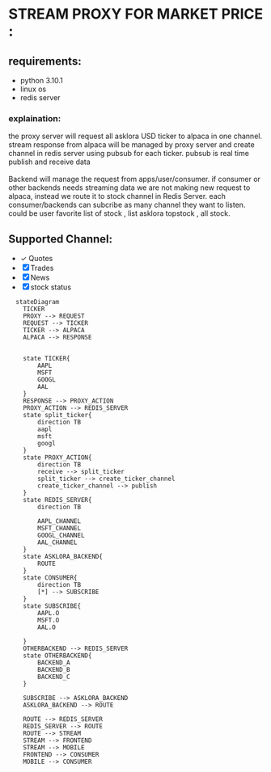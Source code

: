 # STREAM PROXY FOR MARKET PRICE :
## requirements:
- python 3.10.1
- linux os
- redis server

### explaination:
the proxy server will request all asklora USD ticker to alpaca in one channel. stream response from alpaca will be managed by proxy server and create channel in redis server using pubsub for each ticker. pubsub is real time publish and receive data <br/>
<br/>
Backend will manage the request from apps/user/consumer. if consumer or other backends needs streaming data we are not making new request to alpaca, instead we route it to stock channel in Redis Server. each consumer/backends can subcribe as many channel they want to listen. could be user favorite list of stock , list asklora topstock , all stock.
<br/>
## Supported Channel:
- &check; Quotes
- &#9746; Trades
- &#9746; News
- &#9746; stock status

```mermaid
  stateDiagram
    TICKER
    PROXY --> REQUEST
    REQUEST --> TICKER
    TICKER --> ALPACA
    ALPACA --> RESPONSE


    state TICKER{
        AAPL
        MSFT
        GOOGL
        AAL
    }
    RESPONSE --> PROXY_ACTION
    PROXY_ACTION --> REDIS_SERVER
    state split_ticker{
        direction TB
        aapl
        msft
        googl
    }
    state PROXY_ACTION{
        direction TB
        receive --> split_ticker
        split_ticker --> create_ticker_channel
        create_ticker_channel --> publish
    }
    state REDIS_SERVER{
        direction TB

        AAPL_CHANNEL
        MSFT_CHANNEL
        GOOGL_CHANNEL
        AAL_CHANNEL
    }
    state ASKLORA_BACKEND{
        ROUTE
    }
    state CONSUMER{
        direction TB
        [*] --> SUBSCRIBE
    }
    state SUBSCRIBE{
        AAPL.O
        MSFT.O
        AAL.O

    }
    OTHERBACKEND --> REDIS_SERVER
    state OTHERBACKEND{
        BACKEND_A 
        BACKEND_B 
        BACKEND_C
    }

    SUBSCRIBE --> ASKLORA_BACKEND
    ASKLORA_BACKEND --> ROUTE
    
    ROUTE --> REDIS_SERVER
    REDIS_SERVER --> ROUTE
    ROUTE --> STREAM
    STREAM --> FRONTEND
    STREAM --> MOBILE
    FRONTEND --> CONSUMER
    MOBILE --> CONSUMER

```
